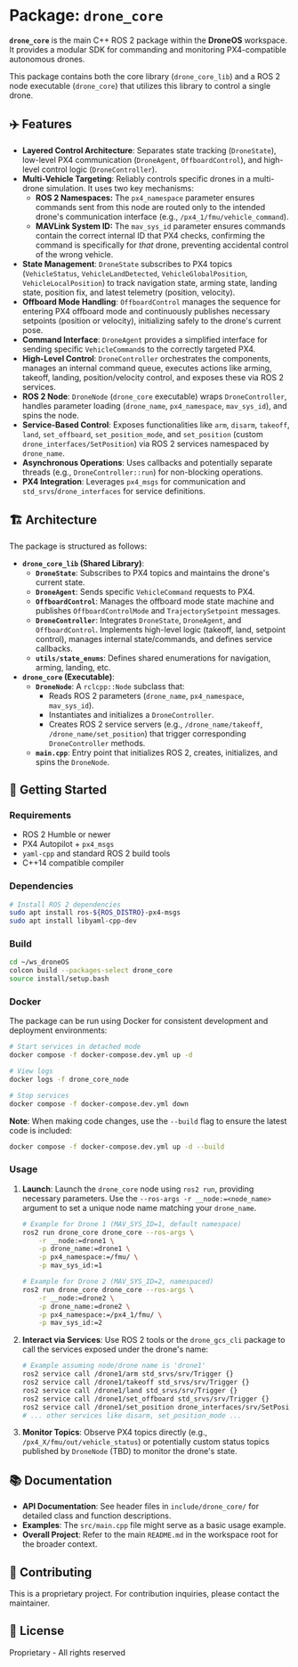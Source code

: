 # Package: `drone_core`

**`drone_core`** is the main C++ ROS 2 package within the **DroneOS** workspace. It provides a modular SDK for commanding and monitoring PX4-compatible autonomous drones.

This package contains both the core library (`drone_core_lib`) and a ROS 2 node executable (`drone_core`) that utilizes this library to control a single drone.

## ✈️ Features

- **Layered Control Architecture**: Separates state tracking (`DroneState`), low-level PX4 communication (`DroneAgent`, `OffboardControl`), and high-level control logic (`DroneController`).
- **Multi-Vehicle Targeting**: Reliably controls specific drones in a multi-drone simulation. It uses two key mechanisms:
    - **ROS 2 Namespaces:** The `px4_namespace` parameter ensures commands sent from this node are routed only to the intended drone's communication interface (e.g., `/px4_1/fmu/vehicle_command`).
    - **MAVLink System ID:** The `mav_sys_id` parameter ensures commands contain the correct internal ID that PX4 checks, confirming the command is specifically for *that* drone, preventing accidental control of the wrong vehicle.
- **State Management**: `DroneState` subscribes to PX4 topics (`VehicleStatus`, `VehicleLandDetected`, `VehicleGlobalPosition`, `VehicleLocalPosition`) to track navigation state, arming state, landing state, position fix, and latest telemetry (position, velocity).
- **Offboard Mode Handling**: `OffboardControl` manages the sequence for entering PX4 offboard mode and continuously publishes necessary setpoints (position or velocity), initializing safely to the drone's current pose.
- **Command Interface**: `DroneAgent` provides a simplified interface for sending specific `VehicleCommand`s to the correctly targeted PX4.
- **High-Level Control**: `DroneController` orchestrates the components, manages an internal command queue, executes actions like arming, takeoff, landing, position/velocity control, and exposes these via ROS 2 services.
- **ROS 2 Node**: `DroneNode` (`drone_core` executable) wraps `DroneController`, handles parameter loading (`drone_name`, `px4_namespace`, `mav_sys_id`), and spins the node.
- **Service-Based Control**: Exposes functionalities like `arm`, `disarm`, `takeoff`, `land`, `set_offboard`, `set_position_mode`, and `set_position` (custom `drone_interfaces/SetPosition`) via ROS 2 services namespaced by `drone_name`.
- **Asynchronous Operations**: Uses callbacks and potentially separate threads (e.g., `DroneController::run`) for non-blocking operations.
- **PX4 Integration**: Leverages `px4_msgs` for communication and `std_srvs`/`drone_interfaces` for service definitions.

## 🏗️ Architecture

The package is structured as follows:

- **`drone_core_lib` (Shared Library)**:
    - **`DroneState`**: Subscribes to PX4 topics and maintains the drone's current state.
    - **`DroneAgent`**: Sends specific `VehicleCommand` requests to PX4.
    - **`OffboardControl`**: Manages the offboard mode state machine and publishes `OffboardControlMode` and `TrajectorySetpoint` messages.
    - **`DroneController`**: Integrates `DroneState`, `DroneAgent`, and `OffboardControl`. Implements high-level logic (takeoff, land, setpoint control), manages internal state/commands, and defines service callbacks.
    - **`utils/state_enums`**: Defines shared enumerations for navigation, arming, landing, etc.
- **`drone_core` (Executable)**:
    - **`DroneNode`**: A `rclcpp::Node` subclass that:
        - Reads ROS 2 parameters (`drone_name`, `px4_namespace`, `mav_sys_id`).
        - Instantiates and initializes a `DroneController`.
        - Creates ROS 2 service servers (e.g., `/drone_name/takeoff`, `/drone_name/set_position`) that trigger corresponding `DroneController` methods.
    - **`main.cpp`**: Entry point that initializes ROS 2, creates, initializes, and spins the `DroneNode`.

## 🚀 Getting Started

### Requirements

- ROS 2 Humble or newer
- PX4 Autopilot + `px4_msgs`
- `yaml-cpp` and standard ROS 2 build tools
- C++14 compatible compiler

### Dependencies

```bash
# Install ROS 2 dependencies
sudo apt install ros-${ROS_DISTRO}-px4-msgs
sudo apt install libyaml-cpp-dev
```

### Build

```bash
cd ~/ws_droneOS
colcon build --packages-select drone_core
source install/setup.bash
```

### Docker

The package can be run using Docker for consistent development and deployment environments:

```bash
# Start services in detached mode
docker compose -f docker-compose.dev.yml up -d

# View logs
docker logs -f drone_core_node

# Stop services
docker compose -f docker-compose.dev.yml down
```

**Note**: When making code changes, use the `--build` flag to ensure the latest code is included:
```bash
docker compose -f docker-compose.dev.yml up -d --build
```

### Usage

1.  **Launch**: Launch the `drone_core` node using `ros2 run`, providing necessary parameters. Use the `--ros-args -r __node:=<node_name>` argument to set a unique node name matching your `drone_name`.
    ```bash
    # Example for Drone 1 (MAV_SYS_ID=1, default namespace)
    ros2 run drone_core drone_core --ros-args \
        -r __node:=drone1 \
        -p drone_name:=drone1 \
        -p px4_namespace:=/fmu/ \
        -p mav_sys_id:=1

    # Example for Drone 2 (MAV_SYS_ID=2, namespaced)
    ros2 run drone_core drone_core --ros-args \
        -r __node:=drone2 \
        -p drone_name:=drone2 \
        -p px4_namespace:=/px4_1/fmu/ \
        -p mav_sys_id:=2
    ```

2.  **Interact via Services**: Use ROS 2 tools or the `drone_gcs_cli` package to call the services exposed under the drone's name:
    ```bash
    # Example assuming node/drone name is 'drone1'
    ros2 service call /drone1/arm std_srvs/srv/Trigger {}
    ros2 service call /drone1/takeoff std_srvs/srv/Trigger {}
    ros2 service call /drone1/land std_srvs/srv/Trigger {}
    ros2 service call /drone1/set_offboard std_srvs/srv/Trigger {}
    ros2 service call /drone1/set_position drone_interfaces/srv/SetPosition "{x: 0.0, y: 0.0, z: -5.0, yaw: 0.0}"
    # ... other services like disarm, set_position_mode ...
    ```

3.  **Monitor Topics**: Observe PX4 topics directly (e.g., `/px4_X/fmu/out/vehicle_status`) or potentially custom status topics published by `DroneNode` (TBD) to monitor the drone's state.

## 📚 Documentation

- **API Documentation**: See header files in `include/drone_core/` for detailed class and function descriptions.
- **Examples**: The `src/main.cpp` file might serve as a basic usage example.
- **Overall Project**: Refer to the main `README.md` in the workspace root for the broader context.

## 🤝 Contributing

This is a proprietary project. For contribution inquiries, please contact the maintainer.

## 📄 License

Proprietary - All rights reserved
